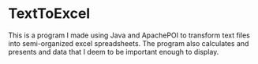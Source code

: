 # TextToExcel
This is a program I made using Java and ApachePOI to transform text files into semi-organized excel spreadsheets. The program also calculates and presents and data that I deem to be important enough to display.  
